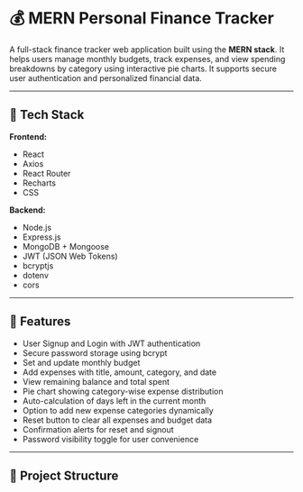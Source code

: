 # 💰 MERN Personal Finance Tracker

A full-stack finance tracker web application built using the **MERN stack**. It helps users manage monthly budgets, track expenses, and view spending breakdowns by category using interactive pie charts. It supports secure user authentication and personalized financial data.

---

## 🚀 Tech Stack

**Frontend:**
- React
- Axios
- React Router
- Recharts
- CSS

**Backend:**
- Node.js
- Express.js
- MongoDB + Mongoose
- JWT (JSON Web Tokens)
- bcryptjs
- dotenv
- cors

---

## 🔐 Features

- User Signup and Login with JWT authentication
- Secure password storage using bcrypt
- Set and update monthly budget
- Add expenses with title, amount, category, and date
- View remaining balance and total spent
- Pie chart showing category-wise expense distribution
- Auto-calculation of days left in the current month
- Option to add new expense categories dynamically
- Reset button to clear all expenses and budget data
- Confirmation alerts for reset and signout
- Password visibility toggle for user convenience

---

## 📁 Project Structure

